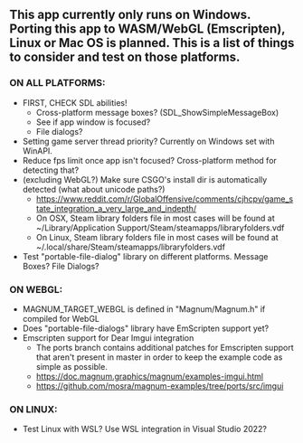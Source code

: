 ## This app currently only runs on Windows. Porting this app to WASM/WebGL (Emscripten), Linux or Mac OS is planned. This is a list of things to consider and test on those platforms.

### ON ALL PLATFORMS:
- FIRST, CHECK SDL abilities!
    - Cross-platform message boxes? (SDL_ShowSimpleMessageBox)
    - See if app window is focused?
    - File dialogs?
- Setting game server thread priority? Currently on Windows set with WinAPI.
- Reduce fps limit once app isn't focused? Cross-platform method for detecting that?
- (excluding WebGL?) Make sure CSGO's install dir is automatically detected (what about unicode paths?)
    - https://www.reddit.com/r/GlobalOffensive/comments/cjhcpy/game_state_integration_a_very_large_and_indepth/
    - On OSX, Steam library folders file in most cases will be found at ~/Library/Application Support/Steam/steamapps/libraryfolders.vdf
    - On Linux, Steam library folders file in most cases will be found at ~/.local/share/Steam/steamapps/libraryfolders.vdf
- Test "portable-file-dialog" library on different platforms. Message Boxes? File Dialogs?

### ON WEBGL:
- MAGNUM_TARGET_WEBGL is defined in "Magnum/Magnum.h" if compiled for WebGL
- Does "portable-file-dialogs" library have EmScripten support yet?
- Emscripten support for Dear Imgui integration
    - The ports branch contains additional patches for Emscripten support that aren't present in master in order to keep the example code as simple as possible.
    - https://doc.magnum.graphics/magnum/examples-imgui.html
    - https://github.com/mosra/magnum-examples/tree/ports/src/imgui


### ON LINUX:
- Test Linux with WSL? Use WSL integration in Visual Studio 2022?
